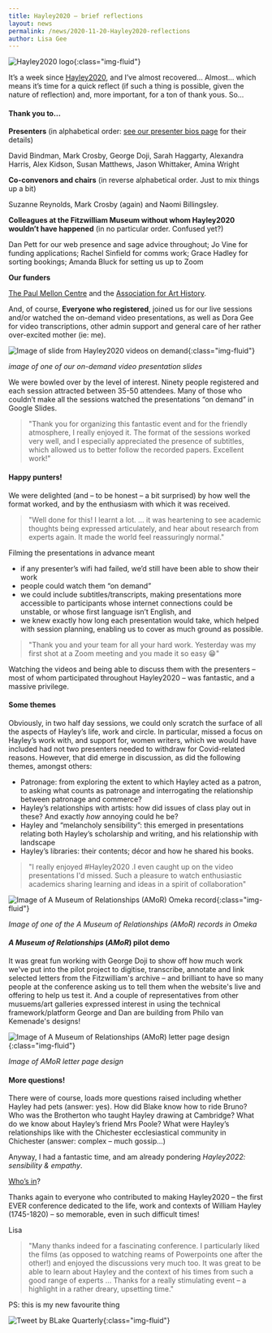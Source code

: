 ```yaml
---
title: Hayley2020 – brief reflections
layout: news
permalink: /news/2020-11-20-Hayley2020-reflections
author: Lisa Gee
---
```


![Hayley2020 logo](/images/conference/Hayley2020_logo_small.jpeg){:class="img-fluid"}


It’s a week since [Hayley2020](https://hayley.fitzmuseum.cam.ac.uk/conference), and I’ve almost recovered… Almost… which means it’s time for a quick reflect (if such a thing is possible, given the nature of reflection) and, more important, for a ton of thank yous. So…

#### Thank you to…

**Presenters** (in alphabetical order: [see our presenter bios page](https://hayley.fitzmuseum.cam.ac.uk/conference/biographies) for their details) 

David Bindman, Mark Crosby, George Doji, Sarah Haggarty, Alexandra Harris, Alex Kidson, Susan Matthews, Jason Whittaker, Amina Wright

**Co-convenors and chairs** (in reverse alphabetical order. Just to mix things up a bit) 

Suzanne Reynolds, Mark Crosby (again) and Naomi Billingsley.

**Colleagues at the Fitzwilliam Museum without whom Hayley2020 wouldn’t have happened** (in no particular order. Confused yet?)

Dan Pett for our web presence and sage advice throughout; Jo Vine for funding applications; Rachel Sinfield for comms work; Grace Hadley for sorting bookings; Amanda Bluck for setting us up to Zoom

**Our funders** 

[The Paul Mellon Centre](https://www.paul-mellon-centre.ac.uk/) and the [Association for Art History](https://forarthistory.org.uk/). 

And, of course, **Everyone who registered**, joined us for our live sessions and/or watched the on-demand video presentations, as well as Dora Gee for video transcriptions, other admin support and general care of her rather over-excited mother (ie: me).

![Image of slide from Hayley2020 videos on demand](/images/forblog/Hayley2020_Screenshot_GoogleSlide.jpg){:class="img-fluid"}

*image of one of our on-demand video presentation slides*

We were bowled over by the level of interest. Ninety people registered and each session attracted between 35-50 attendees. Many of those who couldn’t make all the sessions watched the presentations “on demand” in Google Slides.

> "Thank you for organizing this fantastic event and for the friendly atmosphere, I really enjoyed it. The format of the sessions worked very well, and I especially appreciated the presence of subtitles, which allowed us to better follow the recorded papers. Excellent work!"

#### Happy punters!

We were delighted (and – to be honest – a bit surprised) by how well the format worked, and by the enthusiasm with which it was received. 

> "Well done for this!  I learnt a lot. … it was heartening to see academic thoughts being expressed articulately, and hear about research from experts again. It made the world feel reassuringly normal."

Filming the presentations in advance meant 
* if any presenter’s wifi had failed, we’d still have been able to show their work
* people could watch them “on demand” 
* we could include subtitles/transcripts, making presentations more accessible to participants whose internet connections could be unstable, or whose first language isn’t English,
and
* we knew exactly how long each presentation would take, which helped with session planning, enabling us to cover as much ground as possible.

> "Thank you and your team for all your hard work. Yesterday was my first shot at a Zoom meeting and you made it so easy 😁"

Watching the videos and being able to discuss them with the presenters – most of whom participated throughout Hayley2020 – was fantastic, and a massive privilege. 

#### Some themes

Obviously, in two half day sessions, we could only scratch the surface of all the aspects of Hayley’s life, work and circle. In particular, missed a focus on Hayley’s work with, and support for, women writers, which we would have included had not two presenters needed to withdraw for Covid-related reasons. However, that did emerge in discussion, as did the following themes, amongst others:

* Patronage: from exploring the extent to which Hayley acted as a patron, to asking what counts as patronage and interrogating the relationship between patronage and commerce?
* Hayley’s relationships with artists: how did issues of class play out in these? And exactly *how* annoying could he be?
* Hayley and “melancholy sensibility”: this emerged in presentations relating both Hayley’s scholarship and writing, and his relationship with landscape
* Hayley’s libraries: their contents; décor and how he shared his books.

> "I really enjoyed #Hayley2020 .I even caught up on the video presentations I'd missed. Such a pleasure to watch enthusiastic academics sharing learning and ideas in a spirit of collaboration"

![Image of *A Museum of Relationships* (*AMoR*) Omeka record](/images/forblog/Omeka-item.jpg){:class="img-fluid"}

*Image of one of the *A Museum of Relationships* (*AMoR*) records in Omeka*

#### *A Museum of Relationships* (*AMoR*) pilot demo

It was great fun working with George Doji to show off how much work we've put into the pilot project to digitise, transcribe, annotate and link selected letters from the Fitzwilliam's archive – and brilliant to have so many people at the conference asking us to tell them when the website's live and offering to help us test it. And a couple of representatives from other musuems/art galleries expressed interest in using the technical framework/platform George and Dan are building from Philo van Kemenade's designs!

![Image of *A Museum of Relationships* (*AMoR*) letter page design](/images/forblog/IndividualLetterPage.jpg){:class="img-fluid"}

*Image of *AMoR* letter page design*

#### More questions!

There were of course, loads more questions raised including whether Hayley had pets (answer: yes). How did Blake know how to ride Bruno? Who was the Brotherton who taught Hayley drawing at Cambridge? What do we know about Hayley’s friend Mrs Poole? What were Hayley’s relationships like with the Chichester ecclesiastical community in Chichester (answer: complex – much gossip…)

Anyway, I had a fantastic time, and am already pondering *Hayley2022: sensibility & empathy*. 

[Who’s in](mailto:lg579@cam.ac.uk)?

Thanks again to everyone who contributed to making Hayley2020 – the first EVER conference dedicated to the life, work and contexts of William Hayley (1745-1820) – so memorable, even in such difficult times!

Lisa

> "Many thanks indeed for a fascinating conference.  I particularly liked the films (as opposed to watching reams of Powerpoints one after the other!) and enjoyed the discussions very much too.  It was great to be able to learn about Hayley and the context of his times from such a good range of experts …  Thanks for a really stimulating event – a highlight in a rather dreary, upsetting time."

PS: this is my new favourite thing

![Tweet by BLake Quarterly](/images/forblog/Hayley-quarterly-smaller.jpg){:class="img-fluid"}
